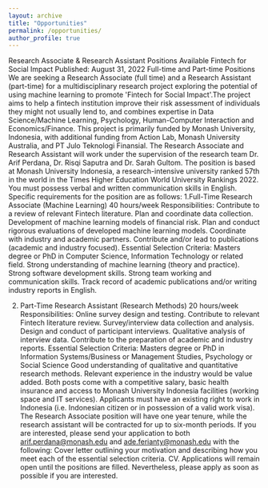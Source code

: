 ```yaml
---
layout: archive
title: "Opportunities"
permalink: /opportunities/
author_profile: true
---
```




Research Associate & Research Assistant Positions Available
Fintech for Social Impact
Published: August 31, 2022
Full-time and Part-time Positions
We are seeking a Research Associate (full time) and a Research Assistant (part-time) for a multidisciplinary research project exploring the potential of using machine learning to promote 'Fintech for Social Impact'.The project aims to help a fintech institution improve their risk assessment of individuals they might not usually lend to, and combines expertise in Data Science/Machine Learning, Psychology, Human-Computer Interaction and Economics/Finance. 
This project is primarily funded by Monash University, Indonesia, with additional funding from Action Lab, Monash University Australia, and PT Julo Teknologi Finansial. The Research Associate and Research Assistant will work under the supervision of the research team Dr. Arif Perdana, Dr. Risqi Saputra and Dr. Sarah Gultom. The position is based at Monash University Indonesia, a research-intensive university ranked 57th in the world in the Times Higher Education World University Rankings 2022.
You must possess verbal and written communication skills in English. Specific requirements for the position are as follows:
1.Full-Time Research Associate (Machine Learning) 40 hours/week
Responsibilities:
Contribute to a review of relevant Fintech literature.
Plan and coordinate data collection.
Development of machine learning models of financial risk.
Plan and conduct rigorous evaluations of developed machine learning models.
Coordinate with industry and academic partners.
Contribute and/or lead to publications (academic and industry focused).
Essential Selection Criteria:
Masters degree or PhD in Computer Science, Information Technology or related field.
Strong understanding of machine learning (theory and practice).
Strong software development skills.
Strong team working and communication skills.
Track record of academic publications and/or writing industry reports in English.


2. Part-Time Research Assistant (Research Methods) 20 hours/week
Responsibilities:
Online survey design and testing.
Contribute to relevant Fintech literature review.
Survey/interview data collection and analysis.
Design and conduct of participant interviews.
Qualitative analysis of interview data.
Contribute to the preparation of academic and industry reports.
Essential Selection Criteria:
Masters degree or PhD in Information Systems/Business or Management Studies, Psychology or Social Science
Good understanding of qualitative and quantitative research methods.
Relevant experience in the industry would be value added.
Both posts come with a competitive salary, basic health insurance and access to Monash University Indonesia facilities (working space and IT services). Applicants must have an existing right to work in Indonesia (i.e. Indonesian citizen or in possession of a valid work visa). The Research Associate position will have one year tenure, while the research assistant will be contracted for up to six-month periods.
If you are interested, please send your application to both arif.perdana@monash.edu and ade.ferianty@monash.edu with the following:
Cover letter outlining your motivation and describing how you meet each of the essential selection criteria.
CV.
Applications will remain open until the positions are filled. Nevertheless, please apply as soon as possible if you are interested.
